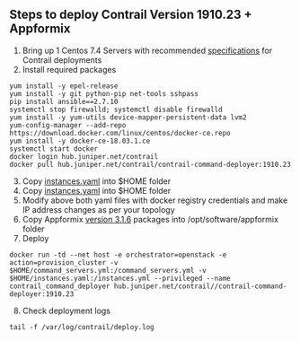 
## Steps to deploy Contrail Version 1910.23 + Appformix 

1. Bring up 1 Centos 7.4 Servers with recommended [specifications](https://www.juniper.net/documentation/en_US/contrail19/information-products/topic-collections/release-notes/topic-144688.html#jd0e139) for Contrail deployments
2. Install required packages
```
yum install -y epel-release
yum install -y git python-pip net-tools sshpass
pip install ansible==2.7.10
systemctl stop firewalld; systemctl disable firewalld
yum install -y yum-utils device-mapper-persistent-data lvm2
yum-config-manager --add-repo https://download.docker.com/linux/centos/docker-ce.repo
yum install -y docker-ce-18.03.1.ce
systemctl start docker
docker login hub.juniper.net/contrail
docker pull hub.juniper.net/contrail/contrail-command-deployer:1910.23
```
3. Copy [instances.yaml](https://github.com/urao/contrail5_deployments/blob/master/5_0_1_deployments/ansible_deployer/dpdk/instances.yaml) 
   into $HOME folder
4. Copy [instances.yaml](https://github.com/urao/contrail5_deployments/blob/master/5_0_1_deployments/ansible_deployer/dpdk/instances.yaml) 
   into $HOME folder
5. Modify above both yaml files with docker registry credentials and make IP address changes as per your topology
6. Copy Appformix [version 3.1.6](https://support.juniper.net/support/downloads/) packages into /opt/software/appformix folder
7. Deploy 
```
docker run -td --net host -e orchestrator=openstack -e action=provision_cluster -v $HOME/command_servers.yml:/command_servers.yml -v $HOME/instances.yaml:/instances.yml --privileged --name contrail_command_deployer hub.juniper.net/contrail//contrail-command-deployer:1910.23
```
8. Check deployment logs
```
tail -f /var/log/contrail/deploy.log
```

